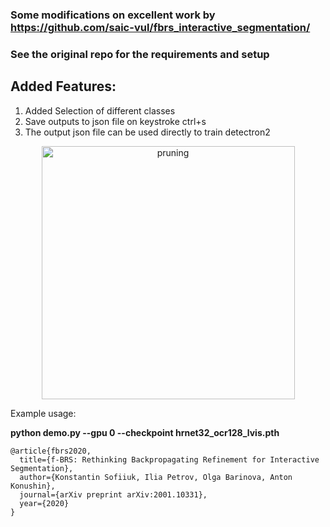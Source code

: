 ### Some modifications on excellent work by https://github.com/saic-vul/fbrs_interactive_segmentation/

### See the original repo for the requirements and setup
## Added Features:
1) Added Selection of different classes
2) Save outputs to json file on keystroke ctrl+s
3) The output json file can be used directly to train detectron2

  <p align="center">
    <img src="https://user-images.githubusercontent.com/22799415/115459081-ea66e180-a226-11eb-88bb-4d1f98916c0a.gif" alt="pruning",img width="405" />
  </p>
   <p align="center">
  

Example usage:

__python demo.py --gpu 0 --checkpoint  hrnet32_ocr128_lvis.pth__ 

```
@article{fbrs2020,
  title={f-BRS: Rethinking Backpropagating Refinement for Interactive Segmentation},
  author={Konstantin Sofiiuk, Ilia Petrov, Olga Barinova, Anton Konushin},
  journal={arXiv preprint arXiv:2001.10331},
  year={2020}
}
```
